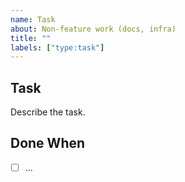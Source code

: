 ```yaml
---
name: Task
about: Non-feature work (docs, infra)
title: ""
labels: ["type:task"]
---
```

## Task
Describe the task.

## Done When
- [ ] ...

